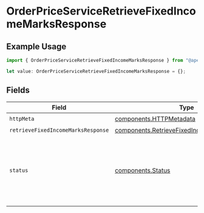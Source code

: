 # OrderPriceServiceRetrieveFixedIncomeMarksResponse

## Example Usage

```typescript
import { OrderPriceServiceRetrieveFixedIncomeMarksResponse } from "@apexfintechsolutions/ascend-sdk/models/operations";

let value: OrderPriceServiceRetrieveFixedIncomeMarksResponse = {};
```

## Fields

| Field                                                                                                                                                             | Type                                                                                                                                                              | Required                                                                                                                                                          | Description                                                                                                                                                       |
| ----------------------------------------------------------------------------------------------------------------------------------------------------------------- | ----------------------------------------------------------------------------------------------------------------------------------------------------------------- | ----------------------------------------------------------------------------------------------------------------------------------------------------------------- | ----------------------------------------------------------------------------------------------------------------------------------------------------------------- |
| `httpMeta`                                                                                                                                                        | [components.HTTPMetadata](../../models/components/httpmetadata.md)                                                                                                | :heavy_check_mark:                                                                                                                                                | N/A                                                                                                                                                               |
| `retrieveFixedIncomeMarksResponse`                                                                                                                                | [components.RetrieveFixedIncomeMarksResponse](../../models/components/retrievefixedincomemarksresponse.md)                                                        | :heavy_minus_sign:                                                                                                                                                | OK                                                                                                                                                                |
| `status`                                                                                                                                                          | [components.Status](../../models/components/status.md)                                                                                                            | :heavy_minus_sign:                                                                                                                                                | INVALID_ARGUMENT: There was an issue with one or more fields in the request.  The message field will contain details about which field failed validation and why. |